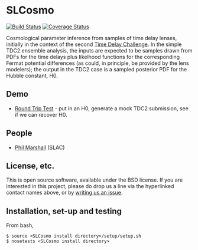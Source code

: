 # SLCosmo
[![Build Status](https://travis-ci.org/DarkEnergyScienceCollaboration/SLCosmo.svg?branch=master)](https://travis-ci.org/DarkEnergyScienceCollaboration/SLCosmo)
[![Coverage Status](https://coveralls.io/repos/github/DarkEnergyScienceCollaboration/SLCosmo/badge.svg?branch=master)](https://coveralls.io/github/DarkEnergyScienceCollaboration/SLCosmo?branch=master)

Cosmological parameter inference from samples of time delay lenses, 
initially in the context of the second [Time Delay 
Challenge](http://timedelaychallenge.org). In the simple TDC2 ensemble 
analysis, the inputs are expected to be samples drawn from PDFs for the 
time delays plus likelhood functions for the corresponding Fermat 
potential differences (as could, in principle, be provided by the lens 
modelers); the output in the TDC2 case is a sampled posterior PDF for the 
Hubble constant, H0.

## Demo

* [Round Trip Test](https://github.com/drphilmarshall/SLCosmo/blob/master/notebooks/RoundTrip.ipynb) - put in an H0, generate a mock TDC2 submission, see if we can recover H0. 

## People
* [Phil Marshall](https://github.com/DarkEnergyScienceCollaboration/SLCosmo/issues/new?body=@drphilmarshall) (SLAC)

## License, etc.

This is open source software, available under the BSD license. If you are interested in this project, please do drop us a line via the hyperlinked contact names above, or by [writing us an issue](https://github.com/DarkEnergyScienceCollaboration/SLCosmo/issues/new).

## Installation, set-up and testing

From bash,
```
$ source <SLCosmo install directory>/setup/setup.sh
$ nosetests <SLCosmo install directory>
```
